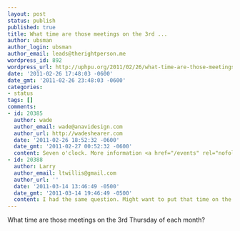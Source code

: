 ```yaml
---
layout: post
status: publish
published: true
title: What time are those meetings on the 3rd ...
author: ubsman
author_login: ubsman
author_email: leads@therightperson.me
wordpress_id: 892
wordpress_url: http://uphpu.org/2011/02/26/what-time-are-those-meetings-on-the-3rd/
date: '2011-02-26 17:48:03 -0600'
date_gmt: '2011-02-26 23:48:03 -0600'
categories:
- status
tags: []
comments:
- id: 20385
  author: wade
  author_email: wade@anavidesign.com
  author_url: http://wadeshearer.com
  date: '2011-02-26 18:52:32 -0600'
  date_gmt: '2011-02-27 00:52:32 -0600'
  content: Seven o'clock. More information <a href="/events" rel="nofollow">here</a>.
- id: 20388
  author: Larry
  author_email: ltwillis@gmail.com
  author_url: ''
  date: '2011-03-14 13:46:49 -0500'
  date_gmt: '2011-03-14 19:46:49 -0500'
  content: I had the same question. Might want to put that time on the page you referenced.
---
```

<p>What time are those meetings on the 3rd Thursday of  each month?</p>

